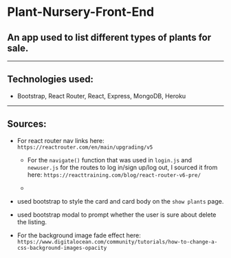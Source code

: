 # Plant-Nursery-Front-End
## An app used to list different types of plants for sale.
---

## Technologies used:

- Bootstrap, React Router, React, Express, MongoDB, Heroku
---
## Sources:

- For react router nav links here: `https://reactrouter.com/en/main/upgrading/v5`

  - For the `navigate()` function that was used in `login.js` and `newuser.js` for the routes to log in/sign up/log out, I sourced it from here: 
  `https://reacttraining.com/blog/react-router-v6-pre/`

  - 

- used bootstrap to style the card and card body on the `show plants` page. 

- used bootstrap modal to prompt whether the user is sure about delete the listing. 

- For the background image fade effect here: `https://www.digitalocean.com/community/tutorials/how-to-change-a-css-background-images-opacity`

